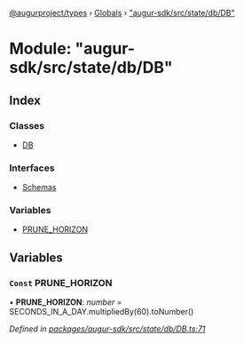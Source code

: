 [@augurproject/types](../README.md) › [Globals](../globals.md) › ["augur-sdk/src/state/db/DB"](_augur_sdk_src_state_db_db_.md)

# Module: "augur-sdk/src/state/db/DB"

## Index

### Classes

* [DB](../classes/_augur_sdk_src_state_db_db_.db.md)

### Interfaces

* [Schemas](../interfaces/_augur_sdk_src_state_db_db_.schemas.md)

### Variables

* [PRUNE_HORIZON](_augur_sdk_src_state_db_db_.md#const-prune_horizon)

## Variables

### `Const` PRUNE_HORIZON

• **PRUNE_HORIZON**: *number* = SECONDS_IN_A_DAY.multipliedBy(60).toNumber()

*Defined in [packages/augur-sdk/src/state/db/DB.ts:71](https://github.com/AugurProject/augur/blob/88b6e76efb/packages/augur-sdk/src/state/db/DB.ts#L71)*
